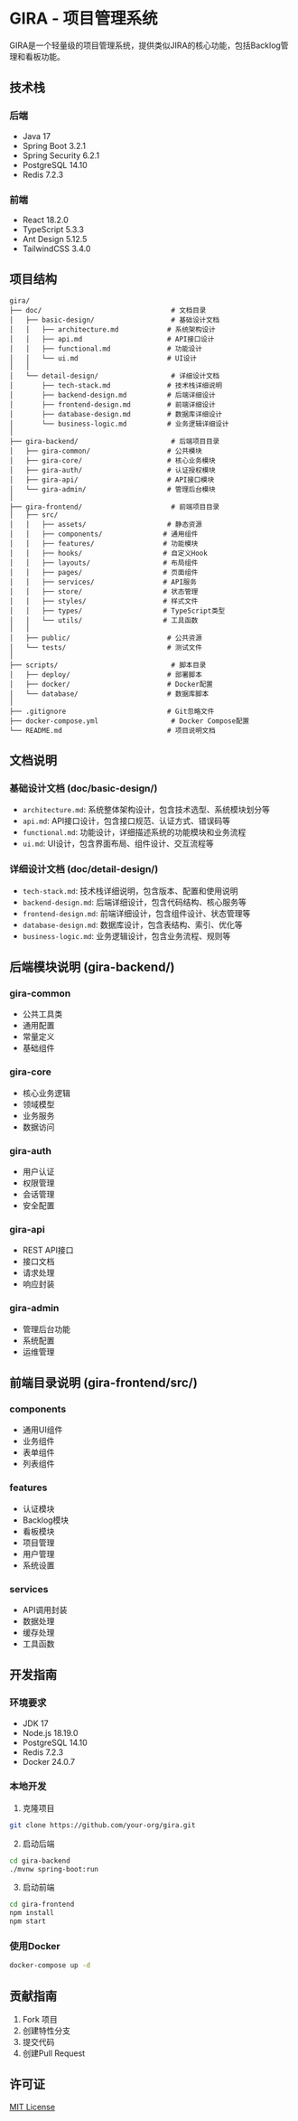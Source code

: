 # GIRA - 项目管理系统

GIRA是一个轻量级的项目管理系统，提供类似JIRA的核心功能，包括Backlog管理和看板功能。

## 技术栈

### 后端
- Java 17
- Spring Boot 3.2.1
- Spring Security 6.2.1
- PostgreSQL 14.10
- Redis 7.2.3

### 前端
- React 18.2.0
- TypeScript 5.3.3
- Ant Design 5.12.5
- TailwindCSS 3.4.0

## 项目结构

```
gira/
├── doc/                                # 文档目录
│   ├── basic-design/                   # 基础设计文档
│   │   ├── architecture.md            # 系统架构设计
│   │   ├── api.md                     # API接口设计
│   │   ├── functional.md              # 功能设计
│   │   └── ui.md                      # UI设计
│   │
│   └── detail-design/                  # 详细设计文档
│       ├── tech-stack.md              # 技术栈详细说明
│       ├── backend-design.md          # 后端详细设计
│       ├── frontend-design.md         # 前端详细设计
│       ├── database-design.md         # 数据库详细设计
│       └── business-logic.md          # 业务逻辑详细设计
│
├── gira-backend/                       # 后端项目目录
│   ├── gira-common/                   # 公共模块
│   ├── gira-core/                     # 核心业务模块
│   ├── gira-auth/                     # 认证授权模块
│   ├── gira-api/                      # API接口模块
│   └── gira-admin/                    # 管理后台模块
│
├── gira-frontend/                      # 前端项目目录
│   ├── src/
│   │   ├── assets/                    # 静态资源
│   │   ├── components/               # 通用组件
│   │   ├── features/                 # 功能模块
│   │   ├── hooks/                    # 自定义Hook
│   │   ├── layouts/                  # 布局组件
│   │   ├── pages/                    # 页面组件
│   │   ├── services/                 # API服务
│   │   ├── store/                    # 状态管理
│   │   ├── styles/                   # 样式文件
│   │   ├── types/                    # TypeScript类型
│   │   └── utils/                    # 工具函数
│   │
│   ├── public/                        # 公共资源
│   └── tests/                         # 测试文件
│
├── scripts/                            # 脚本目录
│   ├── deploy/                        # 部署脚本
│   ├── docker/                        # Docker配置
│   └── database/                      # 数据库脚本
│
├── .gitignore                         # Git忽略文件
├── docker-compose.yml                  # Docker Compose配置
└── README.md                          # 项目说明文档
```

## 文档说明

### 基础设计文档 (doc/basic-design/)
- `architecture.md`: 系统整体架构设计，包含技术选型、系统模块划分等
- `api.md`: API接口设计，包含接口规范、认证方式、错误码等
- `functional.md`: 功能设计，详细描述系统的功能模块和业务流程
- `ui.md`: UI设计，包含界面布局、组件设计、交互流程等

### 详细设计文档 (doc/detail-design/)
- `tech-stack.md`: 技术栈详细说明，包含版本、配置和使用说明
- `backend-design.md`: 后端详细设计，包含代码结构、核心服务等
- `frontend-design.md`: 前端详细设计，包含组件设计、状态管理等
- `database-design.md`: 数据库设计，包含表结构、索引、优化等
- `business-logic.md`: 业务逻辑设计，包含业务流程、规则等

## 后端模块说明 (gira-backend/)

### gira-common
- 公共工具类
- 通用配置
- 常量定义
- 基础组件

### gira-core
- 核心业务逻辑
- 领域模型
- 业务服务
- 数据访问

### gira-auth
- 用户认证
- 权限管理
- 会话管理
- 安全配置

### gira-api
- REST API接口
- 接口文档
- 请求处理
- 响应封装

### gira-admin
- 管理后台功能
- 系统配置
- 运维管理

## 前端目录说明 (gira-frontend/src/)

### components
- 通用UI组件
- 业务组件
- 表单组件
- 列表组件

### features
- 认证模块
- Backlog模块
- 看板模块
- 项目管理
- 用户管理
- 系统设置

### services
- API调用封装
- 数据处理
- 缓存处理
- 工具函数

## 开发指南

### 环境要求
- JDK 17
- Node.js 18.19.0
- PostgreSQL 14.10
- Redis 7.2.3
- Docker 24.0.7

### 本地开发
1. 克隆项目
```bash
git clone https://github.com/your-org/gira.git
```

2. 启动后端
```bash
cd gira-backend
./mvnw spring-boot:run
```

3. 启动前端
```bash
cd gira-frontend
npm install
npm start
```

### 使用Docker
```bash
docker-compose up -d
```

## 贡献指南
1. Fork 项目
2. 创建特性分支
3. 提交代码
4. 创建Pull Request

## 许可证
[MIT License](LICENSE)
